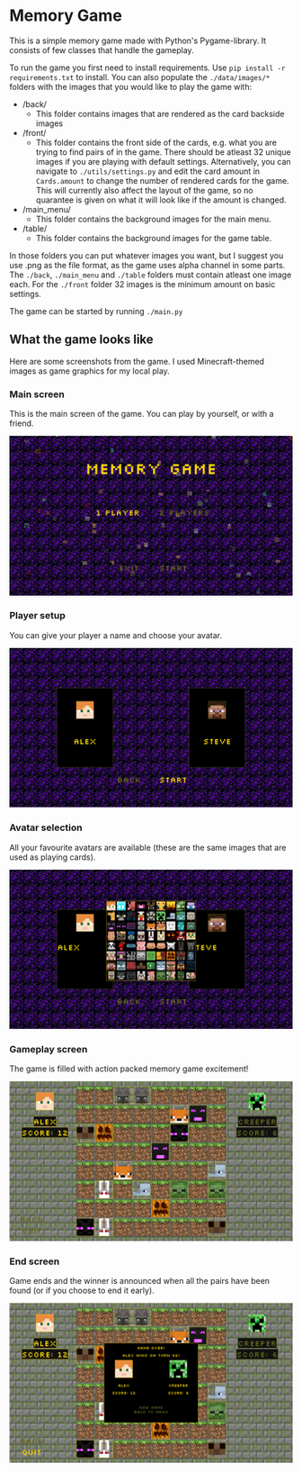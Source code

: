 # Memory Game 

This is a simple memory game made with Python's Pygame-library. It consists of few classes that handle the gameplay.

To run the game you first need to install requirements. Use ```pip install -r requirements.txt``` to install.
You can also populate the ```./data/images/*``` folders with the images that you would like to play the game with:

- /back/
    - This folder contains images that are rendered as the card backside images
- /front/
    - This folder contains the front side of the cards, e.g. what you are trying to find pairs of in the game. There should be atleast 32 unique images if you are playing with default settings. Alternatively, you can navigate to ```./utils/settings.py``` and edit the card amount in ```Cards.amount``` to change the number of rendered cards for the game. This will currently also affect the layout of the game, so no quarantee is given on what it will look like if the amount is changed.
- /main_menu/
    - This folder contains the background images for the main menu.
- /table/
    - This folder contains the background images for the game table.

In those folders you can put whatever images you want, but I suggest you use .png as the file format, as the game uses alpha channel in some parts. The ```./back```, ```./main_menu``` and ```./table``` folders must contain atleast one image each. For the ```./front``` folder 32 images is the minimum amount on basic settings. 

The game can be started by running ```./main.py```

## What the game looks like

Here are some screenshots from the game. I used Minecraft-themed images as game graphics for my local play.

### Main screen
This is the main screen of the game. You can play by yourself, or with a friend.

![Main Menu](https://github.com/Intomies/memoryGame/blob/main/data/demo/main_menu.png)

### Player setup
You can give your player a name and choose your avatar.

![Player Setup](https://github.com/Intomies/memoryGame/blob/main/data/demo/player_editor.png)

### Avatar selection
All your favourite avatars are available (these are the same images that are used as playing cards).

![Avatar Select](https://github.com/Intomies/memoryGame/blob/main/data/demo/avatar_select.png)

### Gameplay screen
The game is filled with action packed memory game excitement!

![Gameplay](https://github.com/Intomies/memoryGame/blob/main/data/demo/gameplay.png)

### End screen
Game ends and the winner is announced when all the pairs have been found (or if you choose to end it early). 

![Game End](https://github.com/Intomies/memoryGame/blob/main/data/demo/game_end.png)
